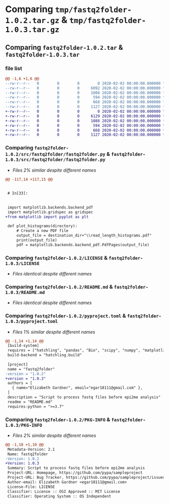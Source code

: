 # Comparing `tmp/fastq2folder-1.0.2.tar.gz` & `tmp/fastq2folder-1.0.3.tar.gz`

## Comparing `fastq2folder-1.0.2.tar` & `fastq2folder-1.0.3.tar`

### file list

```diff
@@ -1,6 +1,6 @@
--rw-r--r--   0        0        0        0 2020-02-02 00:00:00.000000 fastq2folder-1.0.2/src/fastq2folder/__init__.py
--rw-r--r--   0        0        0     6092 2020-02-02 00:00:00.000000 fastq2folder-1.0.2/src/fastq2folder/fastq2folder.py
--rw-r--r--   0        0        0     1088 2020-02-02 00:00:00.000000 fastq2folder-1.0.2/LICENSE
--rw-r--r--   0        0        0      594 2020-02-02 00:00:00.000000 fastq2folder-1.0.2/README.md
--rw-r--r--   0        0        0      668 2020-02-02 00:00:00.000000 fastq2folder-1.0.2/pyproject.toml
--rw-r--r--   0        0        0     1127 2020-02-02 00:00:00.000000 fastq2folder-1.0.2/PKG-INFO
+-rw-r--r--   0        0        0        0 2020-02-02 00:00:00.000000 fastq2folder-1.0.3/src/fastq2folder/__init__.py
+-rw-r--r--   0        0        0     6129 2020-02-02 00:00:00.000000 fastq2folder-1.0.3/src/fastq2folder/fastq2folder.py
+-rw-r--r--   0        0        0     1088 2020-02-02 00:00:00.000000 fastq2folder-1.0.3/LICENSE
+-rw-r--r--   0        0        0      594 2020-02-02 00:00:00.000000 fastq2folder-1.0.3/README.md
+-rw-r--r--   0        0        0      668 2020-02-02 00:00:00.000000 fastq2folder-1.0.3/pyproject.toml
+-rw-r--r--   0        0        0     1127 2020-02-02 00:00:00.000000 fastq2folder-1.0.3/PKG-INFO
```

### Comparing `fastq2folder-1.0.2/src/fastq2folder/fastq2folder.py` & `fastq2folder-1.0.3/src/fastq2folder/fastq2folder.py`

 * *Files 2% similar despite different names*

```diff
@@ -117,14 +117,15 @@
 
 
 # In[33]:
 
 
 import matplotlib.backends.backend_pdf
 import matplotlib.gridspec as gridspec
+from matplotlib import pyplot as plt
 
 def plot_histograms(directory):
     # Create a new PDF file
     output_file = destination_dir+"\\read_length_histograms.pdf"
     print(output_file)
     pdf = matplotlib.backends.backend_pdf.PdfPages(output_file)
```

### Comparing `fastq2folder-1.0.2/LICENSE` & `fastq2folder-1.0.3/LICENSE`

 * *Files identical despite different names*

### Comparing `fastq2folder-1.0.2/README.md` & `fastq2folder-1.0.3/README.md`

 * *Files identical despite different names*

### Comparing `fastq2folder-1.0.2/pyproject.toml` & `fastq2folder-1.0.3/pyproject.toml`

 * *Files 1% similar despite different names*

```diff
@@ -1,14 +1,14 @@
 [build-system]
 requires = ["hatchling", "pandas", "Bio", "scipy", "numpy", "matplotlib"]
 build-backend = "hatchling.build"
 
 [project]
 name = "fastq2folder"
-version = "1.0.2"
+version = "1.0.3"
 authors = [
   { name="Elizabeth Gardner", email="egar18111@gmail.com" },
 ]
 description = "Script to process fastq files before epi2me analysis"
 readme = "README.md"
 requires-python = ">=3.7"
```

### Comparing `fastq2folder-1.0.2/PKG-INFO` & `fastq2folder-1.0.3/PKG-INFO`

 * *Files 2% similar despite different names*

```diff
@@ -1,10 +1,10 @@
 Metadata-Version: 2.1
 Name: fastq2folder
-Version: 1.0.2
+Version: 1.0.3
 Summary: Script to process fastq files before epi2me analysis
 Project-URL: Homepage, https://github.com/pypa/sampleproject
 Project-URL: Bug Tracker, https://github.com/pypa/sampleproject/issues
 Author-email: Elizabeth Gardner <egar18111@gmail.com>
 License-File: LICENSE
 Classifier: License :: OSI Approved :: MIT License
 Classifier: Operating System :: OS Independent
```

